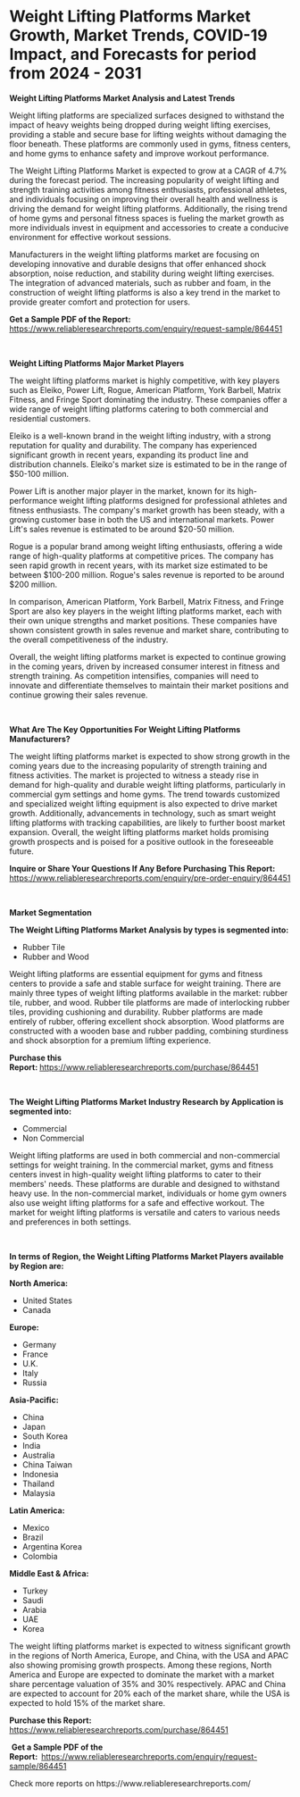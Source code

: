 <p><h1>Weight Lifting Platforms Market Growth, Market Trends, COVID-19 Impact, and Forecasts for period from 2024 - 2031</h1></p><p><strong>Weight Lifting Platforms Market Analysis and Latest Trends</strong></p>
<p><p>Weight lifting platforms are specialized surfaces designed to withstand the impact of heavy weights being dropped during weight lifting exercises, providing a stable and secure base for lifting weights without damaging the floor beneath. These platforms are commonly used in gyms, fitness centers, and home gyms to enhance safety and improve workout performance.</p><p>The Weight Lifting Platforms Market is expected to grow at a CAGR of 4.7% during the forecast period. The increasing popularity of weight lifting and strength training activities among fitness enthusiasts, professional athletes, and individuals focusing on improving their overall health and wellness is driving the demand for weight lifting platforms. Additionally, the rising trend of home gyms and personal fitness spaces is fueling the market growth as more individuals invest in equipment and accessories to create a conducive environment for effective workout sessions.</p><p>Manufacturers in the weight lifting platforms market are focusing on developing innovative and durable designs that offer enhanced shock absorption, noise reduction, and stability during weight lifting exercises. The integration of advanced materials, such as rubber and foam, in the construction of weight lifting platforms is also a key trend in the market to provide greater comfort and protection for users.</p></p>
<p><strong>Get a Sample PDF of the Report:&nbsp;</strong> <a href="https://www.reliableresearchreports.com/enquiry/request-sample/864451">https://www.reliableresearchreports.com/enquiry/request-sample/864451</a></p>
<p>&nbsp;</p>
<p><strong>Weight Lifting Platforms Major Market Players</strong></p>
<p><p>The weight lifting platforms market is highly competitive, with key players such as Eleiko, Power Lift, Rogue, American Platform, York Barbell, Matrix Fitness, and Fringe Sport dominating the industry. These companies offer a wide range of weight lifting platforms catering to both commercial and residential customers.</p><p>Eleiko is a well-known brand in the weight lifting industry, with a strong reputation for quality and durability. The company has experienced significant growth in recent years, expanding its product line and distribution channels. Eleiko's market size is estimated to be in the range of $50-100 million.</p><p>Power Lift is another major player in the market, known for its high-performance weight lifting platforms designed for professional athletes and fitness enthusiasts. The company's market growth has been steady, with a growing customer base in both the US and international markets. Power Lift's sales revenue is estimated to be around $20-50 million.</p><p>Rogue is a popular brand among weight lifting enthusiasts, offering a wide range of high-quality platforms at competitive prices. The company has seen rapid growth in recent years, with its market size estimated to be between $100-200 million. Rogue's sales revenue is reported to be around $200 million.</p><p>In comparison, American Platform, York Barbell, Matrix Fitness, and Fringe Sport are also key players in the weight lifting platforms market, each with their own unique strengths and market positions. These companies have shown consistent growth in sales revenue and market share, contributing to the overall competitiveness of the industry.</p><p>Overall, the weight lifting platforms market is expected to continue growing in the coming years, driven by increased consumer interest in fitness and strength training. As competition intensifies, companies will need to innovate and differentiate themselves to maintain their market positions and continue growing their sales revenue.</p></p>
<p>&nbsp;</p>
<p><strong>What Are The Key Opportunities For Weight Lifting Platforms Manufacturers?</strong></p>
<p><p>The weight lifting platforms market is expected to show strong growth in the coming years due to the increasing popularity of strength training and fitness activities. The market is projected to witness a steady rise in demand for high-quality and durable weight lifting platforms, particularly in commercial gym settings and home gyms. The trend towards customized and specialized weight lifting equipment is also expected to drive market growth. Additionally, advancements in technology, such as smart weight lifting platforms with tracking capabilities, are likely to further boost market expansion. Overall, the weight lifting platforms market holds promising growth prospects and is poised for a positive outlook in the foreseeable future.</p></p>
<p><strong>Inquire or Share Your Questions If Any Before Purchasing This Report:</strong> <a href="https://www.reliableresearchreports.com/enquiry/pre-order-enquiry/864451">https://www.reliableresearchreports.com/enquiry/pre-order-enquiry/864451</a></p>
<p>&nbsp;</p>
<p><strong>Market Segmentation</strong></p>
<p><strong>The Weight Lifting Platforms Market Analysis by types is segmented into:</strong></p>
<p><ul><li>Rubber Tile</li><li>Rubber and Wood</li></ul></p>
<p><p>Weight lifting platforms are essential equipment for gyms and fitness centers to provide a safe and stable surface for weight training. There are mainly three types of weight lifting platforms available in the market: rubber tile, rubber, and wood. Rubber tile platforms are made of interlocking rubber tiles, providing cushioning and durability. Rubber platforms are made entirely of rubber, offering excellent shock absorption. Wood platforms are constructed with a wooden base and rubber padding, combining sturdiness and shock absorption for a premium lifting experience.</p></p>
<p><strong>Purchase this Report:&nbsp;</strong><a href="https://www.reliableresearchreports.com/purchase/864451">https://www.reliableresearchreports.com/purchase/864451</a></p>
<p>&nbsp;</p>
<p><strong>The Weight Lifting Platforms Market Industry Research by Application is segmented into:</strong></p>
<p><ul><li>Commercial</li><li>Non Commercial</li></ul></p>
<p><p>Weight lifting platforms are used in both commercial and non-commercial settings for weight training. In the commercial market, gyms and fitness centers invest in high-quality weight lifting platforms to cater to their members' needs. These platforms are durable and designed to withstand heavy use. In the non-commercial market, individuals or home gym owners also use weight lifting platforms for a safe and effective workout. The market for weight lifting platforms is versatile and caters to various needs and preferences in both settings.</p></p>
<p>&nbsp;</p>
<p><strong>In terms of Region, the Weight Lifting Platforms Market Players available by Region are:</strong></p>
<p>
    <p> <strong> North America: </strong>
        <ul>
            <li>United States</li>
            <li>Canada</li>
        </ul>
        </p> 
    <p> <strong> Europe: </strong>
        <ul>
            <li>Germany</li>
            <li>France</li>
            <li>U.K.</li>
            <li>Italy</li>
            <li>Russia</li>
        </ul>
        </p> 
    <p> <strong> Asia-Pacific: </strong>
        <ul>
            <li>China</li>
            <li>Japan</li>
            <li>South Korea</li>
            <li>India</li>
            <li>Australia</li>
            <li>China Taiwan</li>
            <li>Indonesia</li>
            <li>Thailand</li>
            <li>Malaysia</li>
        </ul>
        </p> 
    <p> <strong> Latin America: </strong>
        <ul>
            <li>Mexico</li>
            <li>Brazil</li>
            <li>Argentina Korea</li>
            <li>Colombia</li>
        </ul>
        </p> 
    <p> <strong> Middle East & Africa: </strong>
        <ul>
            <li>Turkey</li>
            <li>Saudi</li>
            <li>Arabia</li>
            <li>UAE</li>
            <li>Korea</li>
        </ul>
    </p>
    </p>
<p><p>The weight lifting platforms market is expected to witness significant growth in the regions of North America, Europe, and China, with the USA and APAC also showing promising growth prospects. Among these regions, North America and Europe are expected to dominate the market with a market share percentage valuation of 35% and 30% respectively. APAC and China are expected to account for 20% each of the market share, while the USA is expected to hold 15% of the market share.</p></p>
<p><strong>Purchase this Report: </strong><a href="https://www.reliableresearchreports.com/purchase/864451">https://www.reliableresearchreports.com/purchase/864451</a></p>
<p>&nbsp;<strong>Get a Sample PDF of the Report:&nbsp;&nbsp;</strong><a href="https://www.reliableresearchreports.com/enquiry/request-sample/864451">https://www.reliableresearchreports.com/enquiry/request-sample/864451</a></p>
<p><strong></strong></p>
<p>Check more reports on https://www.reliableresearchreports.com/</p>